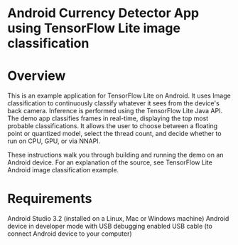 # Android Currency Detector App using TensorFlow Lite image classification

# Overview
This is an example application for TensorFlow Lite on Android. It uses Image classification to continuously classify whatever it sees from the device's back camera. Inference is performed using the TensorFlow Lite Java API. The demo app classifies frames in real-time, displaying the top most probable classifications. It allows the user to choose between a floating point or quantized model, select the thread count, and decide whether to run on CPU, GPU, or via NNAPI.

These instructions walk you through building and running the demo on an Android device. For an explanation of the source, see TensorFlow Lite Android image classification example.

# Requirements
Android Studio 3.2 (installed on a Linux, Mac or Windows machine)
Android device in developer mode with USB debugging enabled
USB cable (to connect Android device to your computer)

